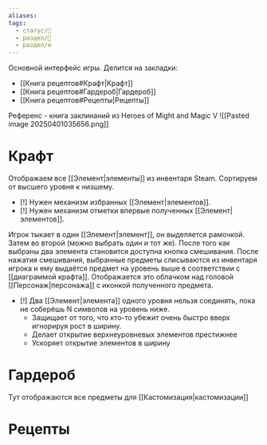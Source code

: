 ```yaml
---
aliases: 
tags:
  - статус/🌱
  - раздел/🔮
  - раздел/⚙
---
```


Основной интерфейс игры.
Делится на закладки:
 - [[Книга рецептов#Крафт|Крафт]]
 - [[Книга рецептов#Гардероб|Гардероб]]
 - [[Книга рецептов#Рецепты|Рецепты]]

Референс - книга заклинаний из Heroes of Might and Magic V
![[Pasted image 20250401035656.png]]

# Крафт
Отображаем все [[Элемент|элементы]] из инвентаря Steam. Сортируем от высшего уровня к низшему.
- [!] Нужен механизм избранных [[Элемент|элементов]].
- [!] Нужен механизм отметки впервые полученных [[Элемент|элементов]].

Игрок тыкает в один [[Элемент|элемент]], он выделяется рамочкой. Затем во второй (можно выбрать один и тот же). После того как выбраны два элемента становится доступна кнопка смешивания.
После нажатия смешивания, выбранные предметы списываются из инвентаря игрока и ему выдаётся предмет на уровень выше в соответствии с [[диаграммой крафта]]. Отображается это облачком над головой [[Персонаж|персонажа]] с иконкой полученного предмета.
- [!] Два [[Элемент|элемента]] одного уровня нельзя соединять, пока не соберёшь N символов на уровень ниже.
   	- Защищает от того, что кто-то убежит очень быстро вверх игнорируя рост в ширину.
   	- Делает открытие верхнеуровневых элементов престижнее
   	- Ускоряет открытие элементов в ширину

# Гардероб
Тут отображаются все предметы для [[Кастомизация|кастомизации]]

# Рецепты